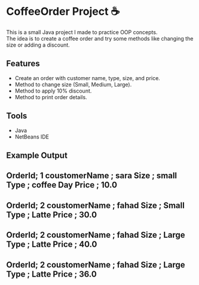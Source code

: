 # CoffeeOrder Project ☕️

This is a small Java project I made to practice OOP concepts.  
The idea is to create a coffee order and try some methods like changing the size or adding a discount.

## Features
- Create an order with customer name, type, size, and price.
- Method to change size (Small, Medium, Large).
- Method to apply 10% discount.
- Method to print order details.

## Tools
- Java  
- NetBeans IDE  

## Example Output

OrderId; 1
coustomerName ; sara
Size ; small
Type ; coffee Day
Price ; 10.0
-----------------
OrderId; 2
coustomerName ; fahad
Size ; Small
Type ; Latte
Price ; 30.0
-----------------
OrderId; 2
coustomerName ; fahad
Size ; Large
Type ; Latte
Price ; 40.0
-----------------
OrderId; 2
coustomerName ; fahad
Size ; Large
Type ; Latte
Price ; 36.0
-----------------
